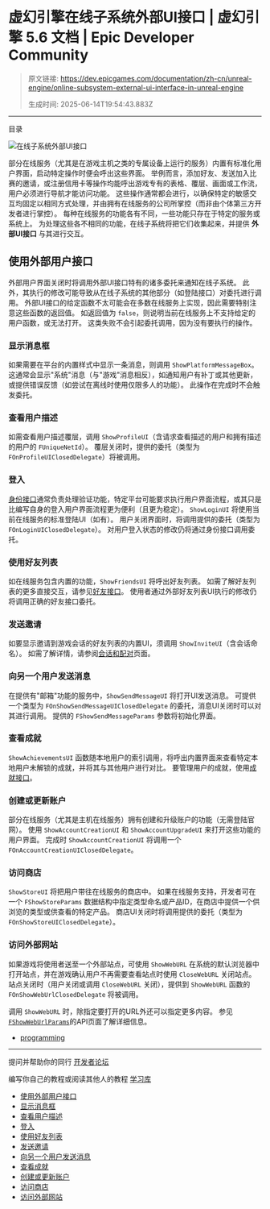 # 虚幻引擎在线子系统外部UI接口 | 虚幻引擎 5.6 文档 | Epic Developer Community

> 原文链接: https://dev.epicgames.com/documentation/zh-cn/unreal-engine/online-subsystem-external-ui-interface-in-unreal-engine
> 
> 生成时间: 2025-06-14T19:54:43.883Z

---

目录

![在线子系统外部UI接口](https://dev.epicgames.com/community/api/documentation/image/42f2dfaa-d28a-4125-b9ce-fbe22ff48c98?resizing_type=fill&width=1920&height=335)

部分在线服务（尤其是在游戏主机之类的专属设备上运行的服务）内置有标准化用户界面，启动特定操作时便会呼出这些界面。 举例而言，添加好友、发送加入比赛的邀请，或注册信用卡等操作均能呼出游戏专有的表格、覆层、画面或工作流，用户必须进行导航才能访问功能。 这些操作通常都会进行，以确保特定的敏感交互均固定以相同方式处理，并由拥有在线服务的公司所掌控（而非由个体第三方开发者进行掌控）。 每种在线服务的功能各有不同，一些功能只存在于特定的服务或系统上。 为处理这些各不相同的功能，在线子系统将把它们收集起来，并提供 **外部UI接口** 与其进行交互。

## 使用外部用户接口

外部用户界面关闭时将调用外部UI接口特有的诸多委托来通知在线子系统。 此外，其执行的修改可能导致从在线子系统的其他部分（如登陆接口）对委托进行调用。 外部UI接口的给定函数不太可能会在多数在线服务上实现，因此需要特别注意这些函数的返回值。 如返回值为 `false`，则说明当前在线服务上不支持给定的用户函数，或无法打开。 这类失败不会引起委托调用，因为没有要执行的操作。

### 显示消息框

如果需要在平台的内置样式中显示一条消息，则调用 `ShowPlatformMessageBox`。 这通常会显示"系统"消息（与"游戏"消息相反），如通知用户有补丁或其他更新，或提供错误反馈（如尝试在离线时使用仅限多人的功能）。 此操作在完成时不会触发委托。

### 查看用户描述

如需查看用户描述覆层，调用 `ShowProfileUI`（含请求查看描述的用户和拥有描述的用户的 `FUniqueNetId`）。 覆层关闭时，提供的委托（类型为 `FOnProfileUIClosedDelegate`）将被调用。

### 登入

[身份接口](/documentation/zh-cn/unreal-engine/online-subsystem-identity-interface-in-unreal-engine)通常负责处理验证功能，特定平台可能要求执行用户界面流程，或其只是比编写自身的登入用户界面流程更为便利（且更为稳定）。 `ShowLoginUI` 将使用当前在线服务的标准登陆UI（如有）。 用户关闭界面时，将调用提供的委托（类型为 `FOnLoginUIClosedDelegate`）。 对用户登入状态的修改仍将通过身份接口调用委托。

### 使用好友列表

如在线服务包含内置的功能，`ShowFriendsUI` 将呼出好友列表。 如需了解好友列表的更多直接交互，请参见[好友接口](/documentation/zh-cn/unreal-engine/online-subsystem-friends-interface-in-unreal-engine)。 使用者通过外部好友列表UI执行的修改仍将调用正确的好友接口委托。

### 发送邀请

如要显示邀请到游戏会话的好友列表的内置UI，须调用 `ShowInviteUI`（含会话命名）。 如需了解详情，请参阅[会话和配对](/documentation/zh-cn/unreal-engine/online-subsystem-session-interface-in-unreal-engine)页面。

### 向另一个用户发送消息

在提供有"邮箱"功能的服务中，`ShowSendMessageUI` 将打开UI发送消息。 可提供一个类型为 `FOnShowSendMessageUIClosedDelegate` 的委托，消息UI关闭时可以对其进行调用。 提供的 `FShowSendMessageParams` 参数将初始化界面。

### 查看成就

`ShowAchievementsUI` 函数随本地用户的索引调用，将呼出内置界面来查看特定本地用户未解锁的成就，并将其与其他用户进行对比。 要管理用户的成就，使用[成就接口](/documentation/zh-cn/unreal-engine/online-subsystem-achievements-interface-in-unreal-engine)。

### 创建或更新账户

部分在线服务（尤其是主机在线服务）拥有创建和升级账户的功能（无需登陆官网）。 使用 `ShowAccountCreationUI` 和 `ShowAccountUpgradeUI` 来打开这些功能的用户界面。 完成时 `ShowAccountCreationUI` 将调用一个 `FOnAccountCreationUIClosedDelegate`。

### 访问商店

`ShowStoreUI` 将把用户带往在线服务的商店中。 如果在线服务支持，开发者可在一个 `FShowStoreParams` 数据结构中指定类型命名或产品ID，在商店中提供一个供浏览的类型或供查看的特定产品。 商店UI关闭时将调用提供的委托（类型为 `FOnShowStoreUIClosedDelegate`）。

### 访问外部网站

如果游戏将使用者送至一个外部站点，可使用 `ShowWebURL` 在系统的默认浏览器中打开站点，并在游戏确认用户不再需要查看站点时使用 `CloseWebURL` 关闭站点。 站点关闭时（用户关闭或调用 `CloseWebURL` 关闭），提供到 `ShowWebURL` 函数的 `FOnShowWebUrlClosedDelegate` 将被调用。

调用 `ShowWebURL` 时，除指定要打开的URL外还可以指定更多内容。 参见[`FShowWebUrlParams`](https://api.unrealengine.com/INT/API/Plugins/OnlineSubsystem/Interfaces/FShowWebUrlParams/index.html)的API页面了解详细信息。

-   [programming](https://dev.epicgames.com/community/search?query=programming)

* * *

提问并帮助你的同行 [开发者论坛](https://forums.unrealengine.com/categories?tag=unreal-engine)

编写你自己的教程或阅读其他人的教程 [学习库](https://dev.epicgames.com/community/unreal-engine/learning)

-   [使用外部用户接口](/documentation/zh-cn/unreal-engine/online-subsystem-external-ui-interface-in-unreal-engine#%E4%BD%BF%E7%94%A8%E5%A4%96%E9%83%A8%E7%94%A8%E6%88%B7%E6%8E%A5%E5%8F%A3)
-   [显示消息框](/documentation/zh-cn/unreal-engine/online-subsystem-external-ui-interface-in-unreal-engine#%E6%98%BE%E7%A4%BA%E6%B6%88%E6%81%AF%E6%A1%86)
-   [查看用户描述](/documentation/zh-cn/unreal-engine/online-subsystem-external-ui-interface-in-unreal-engine#%E6%9F%A5%E7%9C%8B%E7%94%A8%E6%88%B7%E6%8F%8F%E8%BF%B0)
-   [登入](/documentation/zh-cn/unreal-engine/online-subsystem-external-ui-interface-in-unreal-engine#%E7%99%BB%E5%85%A5)
-   [使用好友列表](/documentation/zh-cn/unreal-engine/online-subsystem-external-ui-interface-in-unreal-engine#%E4%BD%BF%E7%94%A8%E5%A5%BD%E5%8F%8B%E5%88%97%E8%A1%A8)
-   [发送邀请](/documentation/zh-cn/unreal-engine/online-subsystem-external-ui-interface-in-unreal-engine#%E5%8F%91%E9%80%81%E9%82%80%E8%AF%B7)
-   [向另一个用户发送消息](/documentation/zh-cn/unreal-engine/online-subsystem-external-ui-interface-in-unreal-engine#%E5%90%91%E5%8F%A6%E4%B8%80%E4%B8%AA%E7%94%A8%E6%88%B7%E5%8F%91%E9%80%81%E6%B6%88%E6%81%AF)
-   [查看成就](/documentation/zh-cn/unreal-engine/online-subsystem-external-ui-interface-in-unreal-engine#%E6%9F%A5%E7%9C%8B%E6%88%90%E5%B0%B1)
-   [创建或更新账户](/documentation/zh-cn/unreal-engine/online-subsystem-external-ui-interface-in-unreal-engine#%E5%88%9B%E5%BB%BA%E6%88%96%E6%9B%B4%E6%96%B0%E8%B4%A6%E6%88%B7)
-   [访问商店](/documentation/zh-cn/unreal-engine/online-subsystem-external-ui-interface-in-unreal-engine#%E8%AE%BF%E9%97%AE%E5%95%86%E5%BA%97)
-   [访问外部网站](/documentation/zh-cn/unreal-engine/online-subsystem-external-ui-interface-in-unreal-engine#%E8%AE%BF%E9%97%AE%E5%A4%96%E9%83%A8%E7%BD%91%E7%AB%99)